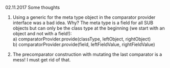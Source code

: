 02.11.2017 Some thoughts

1) Using a generic for the meta type object in the comparator provider interface was a bad idea.
Why? The meta type is a field for all SUB objects but can only be the class type at the beginning 
(we start with an object and not with a field!):   
a) comparatorProvider.provide(classType, leftObject, rightObject)   
b) comparatorProvider.provide(field, leftFieldValue, rightFieldValue)

2) The precomparator construction with mutating the last comparator is a mess!
I must get rid of that.
